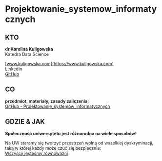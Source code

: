 # Projektowanie_systemow_informatycznych

## KTO

**dr Karolina Kuligowska**  
Katedra Data Science

[www.kuligowska.com](https://www.kuligowska.com)  
[LinkedIn](https://www.linkedin.com/in/karolinakuligowska)  
[GitHub](https://github.com/karolinakuligowska)



## CO

**przedmiot, materiały, zasady zaliczenia:**  
[GitHub - Projektowanie_systemów_informatycznych](https://github.com/karolinakuligowska/Projektowanie_systemow_informatycznych)    




  
## GDZIE & JAK

**Społeczność uniwersytetu jest różnorodna na wiele sposobów!**

Na UW staramy się tworzyć przestrzeń wolną od wszelkiej dyskryminacji,
taką w której każdy może czuć się bezpiecznie:  
[Wszyscy jesteśmy równoważni](https://rownowazni.uw.edu.pl/wszyscy-jestesmy-rownowazni/)
